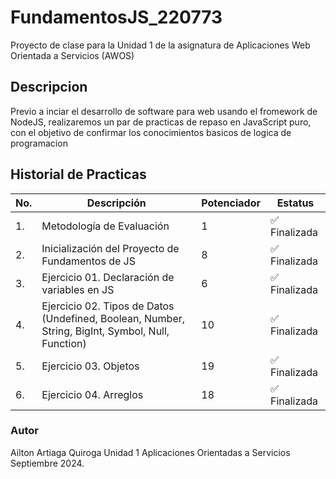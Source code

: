 # FundamentosJS_220773
Proyecto de clase para la Unidad 1 de la asignatura de Aplicaciones Web Orientada a Servicios (AWOS)

## Descripcion
Previo a inciar el desarrollo de software para web usando el fromework de NodeJS, realizaremos un par de practicas de repaso en JavaScript puro, con el objetivo de confirmar los conocimientos basicos de logica de programacion

## Historial de Practicas

| No. | Descripción | Potenciador | Estatus     |
|-----|-------------|-------------|-------------|
| 1.  | Metodología de Evaluación | 1           | ✅ Finalizada |
| 2.  | Inicialización del Proyecto de Fundamentos de JS | 8 | ✅ Finalizada |
| 3.  | Ejercicio 01. Declaración de variables en JS | 6 | ✅ Finalizada |
| 4.  | Ejercicio 02. Tipos de Datos (Undefined, Boolean, Number, String, BigInt, Symbol, Null, Function) | 10 | ✅ Finalizada |
| 5.  | Ejercicio 03. Objetos | 19 | ✅ Finalizada |
| 6.  | Ejercicio 04. Arreglos | 18 | ✅ Finalizada |



### Autor
Ailton Artiaga Quiroga 
Unidad 1
Aplicaciones Orientadas a Servicios
Septiembre 2024.

